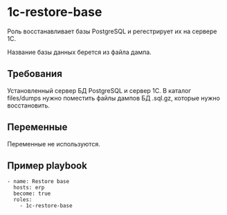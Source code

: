 1c-restore-base
=========

Роль восстанавливает базы PostgreSQL и регестрирует их на сервере 1C.

Название базы данных берется из файла дампа.

Требования
--------------

Установленный сервер БД PostgreSQL и сервер 1С.
В каталог files/dumps нужно поместить файлы дампов БД .sql.gz, которые нужно восстановить.

Переменные
--------------

Переменные не используются.

Пример playbook
--------------

```
- name: Restore base
  hosts: erp
  become: true
  roles:
    - 1c-restore-base
```